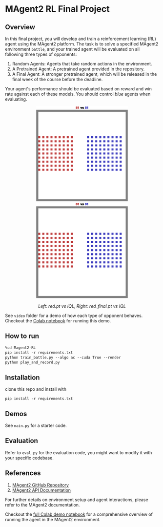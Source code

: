 # MAgent2 RL Final Project
## Overview
In this final project, you will develop and train a reinforcement learning (RL) agent using the MAgent2 platform. The task is to solve a specified MAgent2 environment `battle`, and your trained agent will be evaluated on all following three types of opponents:

1. Random Agents: Agents that take random actions in the environment.
2. A Pretrained Agent: A pretrained agent provided in the repository.
3. A Final Agent: A stronger pretrained agent, which will be released in the final week of the course before the deadline.

Your agent's performance should be evaluated based on reward and win rate against each of these models. You should control *blue* agents when evaluating.

<p align="center"> <img src="data/battle_vs_dqn.gif" width="300" alt="Battle vs Random Agent" /> <img src="data/battle_vs_final.gif" width="300" alt="Battle vs Final Agent" /> </p> <p align="center"> <em>Left: red.pt vs IQL, Right: red_final.pt vs IQL</em> </p>

See `video` folder for a demo of how each type of opponent behaves.
Checkout the [Colab notebook](https://colab.research.google.com/drive/1qmx_NCmzPlc-atWqexn2WueqMKB_ZTxc) for running this demo.

## How to run
```
%cd Magent2-RL
pip install -r requirements.txt
python train_battle.py --algo ac --cuda True --render
python play_and_record.py  
```

## Installation
clone this repo and install with
```
pip install -r requirements.txt
```

## Demos
See `main.py` for a starter code.

## Evaluation
Refer to `eval.py` for the evaluation code, you might want to modify it with your specific codebase.

## References

1. [MAgent2 GitHub Repository](https://github.com/Farama-Foundation/MAgent2)
2. [MAgent2 API Documentation](https://magent2.farama.org/introduction/basic_usage/)

For further details on environment setup and agent interactions, please refer to the MAgent2 documentation.

Checkout the [full Colab demo notebook](https://drive.google.com/file/d/1YBfdcZdRyzDQCIqgf8Ed3rUC_h9D0LqM) for a comprehensive overview of running the agent in the MAgent2 environment.
